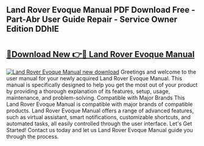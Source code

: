 ## Land Rover Evoque Manual PDF Download Free - Part-Abr User Guide Repair - Service Owner Edition DDhIE

# <h2><a href="http://cf19593.oget.top/?id=Land+Rover+Evoque+Manual">🔗Download New 👉🔴 Land Rover Evoque Manual</a></h2>

[![Land Rover Evoque Manual new download](https://i.imgur.com/5g1atiW.png)](http://cf19593.oget.top/?id=Land+Rover+Evoque+Manual)
Greetings and welcome to the user manual for your newly acquired Land Rover Evoque Manual. This manual is specifically designed to help you get the most out of your product by providing a thorough explanation of its features, setup, usage, maintenance, and problem-solving. Compatible with Major Brands This Land Rover Evoque Manual is compatible with major brands of compatible products. Land Rover Evoque Manual offers a range of advanced features, such as virtual assistant, smart notifications, customizable shortcuts, and automated tasks, all easily controlled through the user interface. Let's Get Started! Contact us today and let us Land Rover Evoque Manual guide you through the process.
